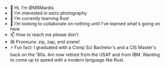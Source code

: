 - 👋 Hi, I’m @MRMardis
- 👀 I’m interested in astro photography
- 🌱 I’m currently learning Rust
- 💞️ I’m looking to collaborate on nothing until I've learned what's going on here
- 📫 How to reach me please don't
- 😄 Pronouns: zip, zap, and zowie!
- ⚡ Fun fact: I graduated with a Comp Sci Bachelor's and a CIS Master's back on the '80s.  Am now retired from the USAF and from IBM.  Wanting to come up to speed with a modern language like Rust.

<!---
MRMardis/MRMardis is a ✨ special ✨ repository because its `README.md` (this file) appears on your GitHub profile.
You can click the Preview link to take a look at your changes.
--->
